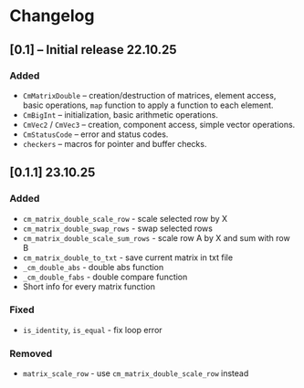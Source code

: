 # Changelog

## [0.1] – Initial release 22.10.25

### Added
- `CmMatrixDouble` – creation/destruction of matrices, element access, basic operations, `map` function to apply a function to each element.
- `CmBigInt` – initialization, basic arithmetic operations.
- `CmVec2` / `CmVec3` – creation, component access, simple vector operations.
- `CmStatusCode` – error and status codes.
- `checkers` – macros for pointer and buffer checks.

## [0.1.1] 23.10.25

### Added

- `cm_matrix_double_scale_row` - scale selected row by X
- `cm_matrix_double_swap_rows` - swap selected rows
- `cm_matrix_double_scale_sum_rows` - scale row A by X and sum with row B
- `cm_matrix_double_to_txt` - save current matrix in txt file
- `_cm_double_abs` - double abs function
- `_cm_double_fabs` - double compare function
- Short info for every matrix function

### Fixed

- `is_identity`, `is_equal` - fix loop error

### Removed

- `matrix_scale_row` - use `cm_matrix_double_scale_row` instead

